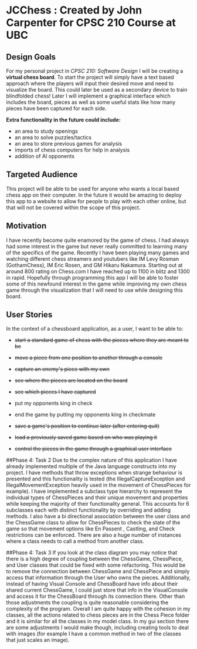 # JCChess : Created by John Carpenter for CPSC 210 Course at UBC

## Design Goals


For my personal project in *CPSC 210: Software Design* I will be creating a **virtual chess board**.
To start the project will simply have a text based approach where the players will input their desired
move and need to visualize the board. This could later be used as a secondary device to train blindfolded
chess! Later I will implement a graphical interface which includes the board, pieces as well as some
useful stats like how many pieces have been captured for each side. 

**Extra functionality in the future could include:**
 - an area to study openings
 - an area to solve puzzles/tactics
 - an area to store previous games for analysis
 - imports of chess computers for help in analysis
 - addition of AI opponents

## Targeted Audience
This project will be able to be used for anyone who wants a local based chess app on their computer. In
the future it would be amazing to deploy this app to a website to allow for people to play with each other
online, but that will not be covered within the scope of this project. 

## Motivation

I have recently become quite enamored by the game of chess. I had always had some interest in the game
but never really committed to learning many of the specifics of the game. Recently I have been playing
many games and watching different chess streamers and youtubers like IM Levy Rosman (GothamChess), 
IM Eric Rosen, and GM Hikaru Nakamura. Starting out at around 800 rating on Chess.com I have reached up
to 1100 in blitz and 1300 in rapid. Hopefully through programming this app I will be able to foster 
some of this newfound interest in the game while improving my own chess game through the visualization 
that I will need to use while designing this board.

## User Stories

In the context of a chessboard application, as a user, I want to be able to:
 - ~~start a standard game of chess with the pieces where they are meant to be~~
 - ~~move a piece from one position to another through a console~~
 - ~~capture an enemy's piece with my own~~
 - ~~see where the pieces are located on the board~~
 - ~~see which pieces I have captured~~
 - put my opponents king in check
 - end the game by putting my opponents king in checkmate

 - ~~save a game's position to continue later (after entering quit)~~
 - ~~load a previously saved game based on who was playing it~~
 
 - ~~control the pieces in the game through a graphical user interface~~
 
##Phase 4: Task 2
Due to the complex nature of this application I have already implemented multiple of the Java language constructs into
my project. I have methods that throw exceptions when strange behaviour is presented and this functionality is tested 
(the IllegalCaptureException and IllegalMovementException heavily used in the movement of ChessPieces for example). I
have implemented a subclass type hierarchy to represent the individual types of ChessPieces and their unique movement
and properties while keeping the majority of their functionality general. This accounts for 6 subclasses each with 
distinct functionality by overriding and adding methods. I also have a bi directional association between the user class
and the ChessGame class to allow for ChessPieces to check the state of the game so that movement options like En Passent
, Castling, and Check restrictions can be enforced. There are also a huge number of instances where a class needs to 
call a method from another class.

##Phase 4: Task 3
If you look at the class diagram you may notice that there is a high degree of coupling between the ChessGame,
ChessPiece, and User classes that could be fixed with some refactoring. This would be to remove the connection between 
ChessGame and ChessPiece and simply access that information through the User who owns the pieces. Additionally, instead
of having Visual Console and ChessBoard have info about their shared current ChessGame, I could just store that info in
the VisualConsole and access it for the ChessBoard through its connection there. 
Other than those adjustments the coupling is quite reasonable considering the complexity of the program.
Overall I am quite happy with the cohesion in my classes, all the actions related to chess pieces are in the Chess Piece
folder and it is similar for all the classes in my model class. In my gui section there are some adjustments I would 
make though, including creating tools to deal with images (for example I have a common method in two of the classes that
just scales an image). 
